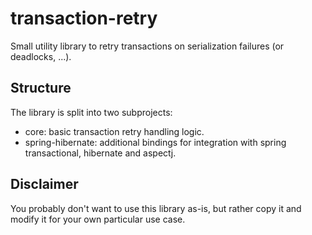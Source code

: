 # transaction-retry

Small utility library to retry transactions on serialization failures (or deadlocks, ...).

## Structure
The library is split into two subprojects:
* core: basic transaction retry handling logic.
* spring-hibernate: additional bindings for integration with spring transactional, hibernate and aspectj.


## Disclaimer
You probably don't want to use this library as-is, but rather copy it and modify it for your own particular use case.
